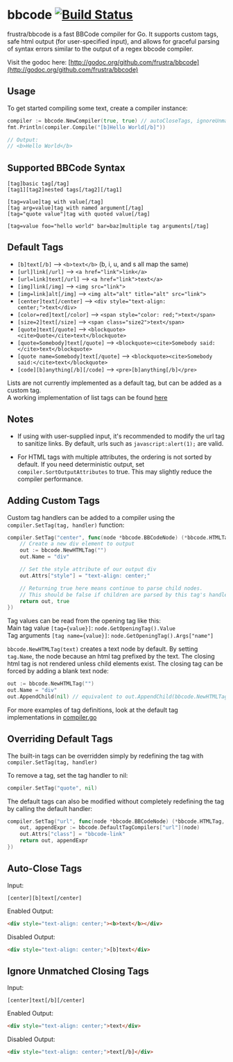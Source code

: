 # bbcode [![Build Status](https://travis-ci.org/frustra/bbcode.png?branch=master)](http://travis-ci.org/frustra/bbcode)

frustra/bbcode is a fast BBCode compiler for Go. It supports custom tags, safe html output (for user-specified input),
and allows for graceful parsing of syntax errors similar to the output of a regex bbcode compiler.

Visit the godoc here: [http://godoc.org/github.com/frustra/bbcode](http://godoc.org/github.com/frustra/bbcode)

## Usage

To get started compiling some text, create a compiler instance:
```go
compiler := bbcode.NewCompiler(true, true) // autoCloseTags, ignoreUnmatchedClosingTags
fmt.Println(compiler.Compile("[b]Hello World[/b]"))

// Output:
// <b>Hello World</b>
```

## Supported BBCode Syntax
```
[tag]basic tag[/tag]
[tag1][tag2]nested tags[/tag2][/tag1]

[tag=value]tag with value[/tag]
[tag arg=value]tag with named argument[/tag]
[tag="quote value"]tag with quoted value[/tag]

[tag=value foo="hello world" bar=baz]multiple tag arguments[/tag]
```

## Default Tags
 * `[b]text[/b]` --> `<b>text</b>` (b, i, u, and s all map the same)
 * `[url]link[/url]` --> `<a href="link">link</a>`
 * `[url=link]text[/url]` --> `<a href="link">text</a>`
 * `[img]link[/img]` --> `<img src="link">`
 * `[img=link]alt[/img]` --> `<img alt="alt" title="alt" src="link">`
 * `[center]text[/center]` --> `<div style="text-align: center;">text</div>`
 * `[color=red]text[/color]` --> `<span style="color: red;">text</span>`
 * `[size=2]text[/size]` --> `<span class="size2">text</span>`
 * `[quote]text[/quote]` --> `<blockquote><cite>Quote</cite>text</blockquote>`
 * `[quote=Somebody]text[/quote]` --> `<blockquote><cite>Somebody said:</cite>text</blockquote>`
 * `[quote name=Somebody]text[/quote]` --> `<blockquote><cite>Somebody said:</cite>text</blockquote>`
 * `[code][b]anything[/b][/code]` --> `<pre>[b]anything[/b]</pre>`

Lists are not currently implemented as a default tag, but can be added as a custom tag.  
A working implementation of list tags can be found [here](https://gist.github.com/xthexder/44f4b9cec3ed7876780d)

## Notes
 - If using with user-supplied input, it's recommended to modify the url tag to sanitize links.
By default, urls such as `javascript:alert(1);` are valid.

 - For HTML tags with multiple attributes, the ordering is not sorted by default. If you need deterministic output, set `compiler.SortOutputAttributes` to true.
This may slightly reduce the compiler performance.

## Adding Custom Tags
Custom tag handlers can be added to a compiler using the `compiler.SetTag(tag, handler)` function:
```go
compiler.SetTag("center", func(node *bbcode.BBCodeNode) (*bbcode.HTMLTag, bool) {
	// Create a new div element to output
	out := bbcode.NewHTMLTag("")
	out.Name = "div"

	// Set the style attribute of our output div
	out.Attrs["style"] = "text-align: center;"

	// Returning true here means continue to parse child nodes.
	// This should be false if children are parsed by this tag's handler, like in the [code] tag.
	return out, true
})
```

Tag values can be read from the opening tag like this:  
Main tag value `[tag={value}]`: `node.GetOpeningTag().Value`  
Tag arguments `[tag name={value}]`: `node.GetOpeningTag().Args["name"]`

`bbcode.NewHTMLTag(text)` creates a text node by default. By setting `tag.Name`, the node because an html tag prefixed by the text. The closing html tag is not rendered unless child elements exist. The closing tag can be forced by adding a blank text node:
```go
out := bbcode.NewHTMLTag("")
out.Name = "div"
out.AppendChild(nil) // equivalent to out.AppendChild(bbcode.NewHTMLTag(""))
```

For more examples of tag definitions, look at the default tag implementations in [compiler.go](https://github.com/frustra/bbcode/blob/master/compiler.go)

## Overriding Default Tags
The built-in tags can be overridden simply by redefining the tag with `compiler.SetTag(tag, handler)`

To remove a tag, set the tag handler to nil:
```go
compiler.SetTag("quote", nil)
```

The default tags can also be modified without completely redefining the tag by calling the default handler:
```go
compiler.SetTag("url", func(node *bbcode.BBCodeNode) (*bbcode.HTMLTag, bool) {
	out, appendExpr := bbcode.DefaultTagCompilers["url"](node)
	out.Attrs["class"] = "bbcode-link"
	return out, appendExpr
})
```

## Auto-Close Tags
Input:
```
[center][b]text[/center]
```

Enabled Output:
```html
<div style="text-align: center;"><b>text</b></div>
```
Disabled Output:
```html
<div style="text-align: center;">[b]text</div>
```

## Ignore Unmatched Closing Tags
Input:
```
[center]text[/b][/center]
```

Enabled Output:
```html
<div style="text-align: center;">text</div>
```
Disabled Output:
```html
<div style="text-align: center;">text[/b]</div>
```
